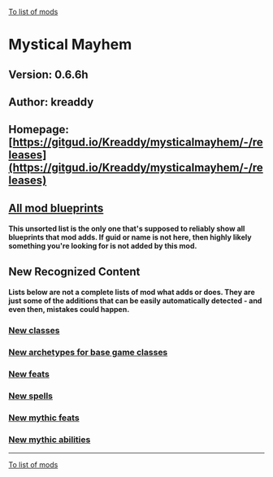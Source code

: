 [To list of mods](../README.md)

# Mystical Mayhem

## Version: 0.6.6h

## Author: kreaddy

## Homepage: [https://gitgud.io/Kreaddy/mysticalmayhem/-/releases](https://gitgud.io/Kreaddy/mysticalmayhem/-/releases)

## [All mod blueprints](./AllBlueprints.md)

#### This unsorted list is the only one that's supposed to reliably show all blueprints that mod adds. If guid or name is not here, then highly likely something you're looking for is not added by this mod.

## New Recognized Content

#### **Lists below are not a complete lists of mod what adds or does**. They are just some of the additions that can be easily automatically detected - and even then, mistakes could happen.

### [New classes](./Classes.md)

### [New archetypes for base game classes](./Archetypes.md)

### [New feats](./Feats.md)

### [New spells](./Spells.md)

### [New mythic feats](./MythicFeats.md)

### [New mythic abilities](./MythicAbilities.md)


___
[To list of mods](../README.md)
